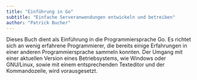 ```yaml
---
title: "Einführung in Go"
subtitle: "Einfache Serveranwendungen entwickeln und betreiben"
author: "Patrick Bucher"
---
```


Dieses Buch dient als Einführung in die Programmiersprache Go. Es richtet sich
an wenig erfahrene Programmierer, die bereits einige Erfahrungen in einer
anderen Programmiersprache sammeln konnten. Der Umgang mit einer aktuellen
Version eines Betriebsystems, wie Windows oder GNU/Linux, sowie mit einem
entsprechenden Texteditor und der Kommandozeile, wird vorausgesetzt.
